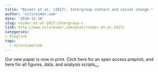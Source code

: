 ```yaml
---
title: "Reimer et al. (2017). Intergroup contact and social change."
author: 'nilsreimer.com'
date: '2016-12-20'
slug: reimer-et-al-2017-intergroup-c
link: http://www.nilsreimer.com/post/reimer-et-al-2017/
categories:
- bloglink
tags:
  - nilsreimercom
---
```


Our new paper is now in print. Click here for an open access preprint, and here for all figures, data, and analysis scripts[... <i class="fas fa-external-link-alt"></i>](http://www.nilsreimer.com/post/reimer-et-al-2017/)

